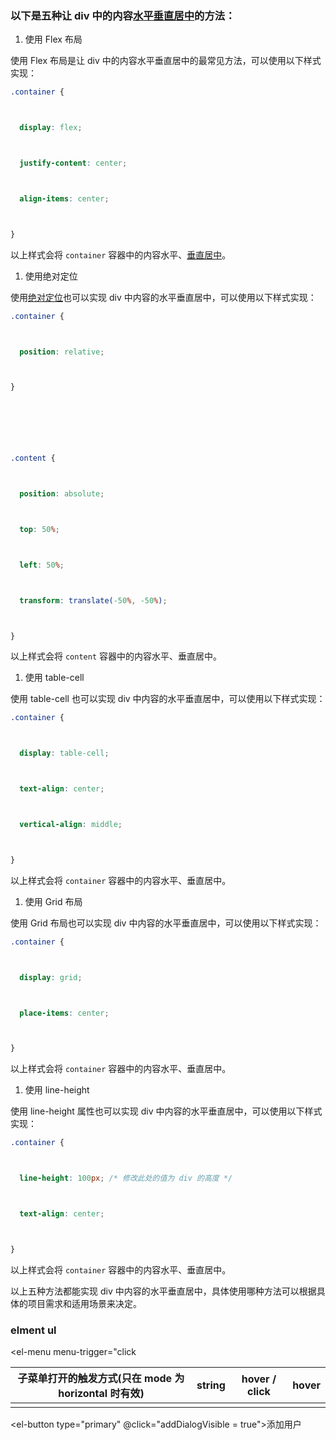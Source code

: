 

### 以下是五种让 div 中的内容[水平垂直居中](https://so.csdn.net/so/search?q=水平垂直居中&spm=1001.2101.3001.7020)的方法：

1. 使用 Flex 布局

使用 Flex 布局是让 div 中的内容水平垂直居中的最常见方法，可以使用以下样式实现：

```css
.container {



  display: flex;



  justify-content: center;



  align-items: center;



}
```



以上样式会将 `container` 容器中的内容水平、[垂直居中](https://so.csdn.net/so/search?q=垂直居中&spm=1001.2101.3001.7020)。

1. 使用绝对定位

使用[绝对定位](https://so.csdn.net/so/search?q=绝对定位&spm=1001.2101.3001.7020)也可以实现 div 中内容的水平垂直居中，可以使用以下样式实现：

```css
.container {



  position: relative;



}



 



.content {



  position: absolute;



  top: 50%;



  left: 50%;



  transform: translate(-50%, -50%);



}
```



以上样式会将 `content` 容器中的内容水平、垂直居中。

1. 使用 table-cell

使用 table-cell 也可以实现 div 中内容的水平垂直居中，可以使用以下样式实现：

```css
.container {



  display: table-cell;



  text-align: center;



  vertical-align: middle;



}
```



以上样式会将 `container` 容器中的内容水平、垂直居中。

1. 使用 Grid 布局

使用 Grid 布局也可以实现 div 中内容的水平垂直居中，可以使用以下样式实现：

```css
.container {



  display: grid;



  place-items: center;



}
```



以上样式会将 `container` 容器中的内容水平、垂直居中。

1. 使用 line-height

使用 line-height 属性也可以实现 div 中内容的水平垂直居中，可以使用以下样式实现：

```css
.container {



  line-height: 100px; /* 修改此处的值为 div 的高度 */



  text-align: center;



}
```

以上样式会将 `container` 容器中的内容水平、垂直居中。

以上五种方法都能实现 div 中内容的水平垂直居中，具体使用哪种方法可以根据具体的项目需求和适用场景来决定。

### elment ul

  <el-menu  menu-trigger="click

| 子菜单打开的触发方式(只在 mode 为 horizontal 时有效) | string | hover / click | hover |
| ---------------------------------------------------- | ------ | ------------- | ----- |
|                                                      |        |               |       |

<el-col :span="4">          <el-button type="primary" @click="addDialogVisible = true">添加用户</el-button>        </el-col>

